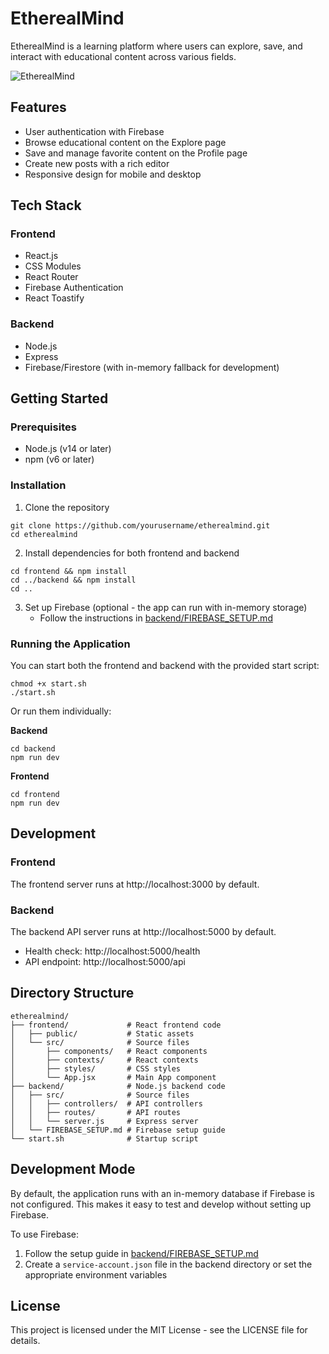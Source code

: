 # EtherealMind

EtherealMind is a learning platform where users can explore, save, and interact with educational content across various fields.

![EtherealMind](frontend/public/images/ethemind_logo.png)

## Features

- User authentication with Firebase
- Browse educational content on the Explore page
- Save and manage favorite content on the Profile page
- Create new posts with a rich editor
- Responsive design for mobile and desktop

## Tech Stack

### Frontend
- React.js
- CSS Modules
- React Router
- Firebase Authentication
- React Toastify

### Backend
- Node.js
- Express
- Firebase/Firestore (with in-memory fallback for development)

## Getting Started

### Prerequisites
- Node.js (v14 or later)
- npm (v6 or later)

### Installation

1. Clone the repository
```
git clone https://github.com/yourusername/etherealmind.git
cd etherealmind
```

2. Install dependencies for both frontend and backend
```
cd frontend && npm install
cd ../backend && npm install
cd ..
```

3. Set up Firebase (optional - the app can run with in-memory storage)
   - Follow the instructions in [backend/FIREBASE_SETUP.md](backend/FIREBASE_SETUP.md)

### Running the Application

You can start both the frontend and backend with the provided start script:

```
chmod +x start.sh
./start.sh
```

Or run them individually:

**Backend**
```
cd backend
npm run dev
```

**Frontend**
```
cd frontend
npm run dev
```

## Development

### Frontend
The frontend server runs at http://localhost:3000 by default.

### Backend
The backend API server runs at http://localhost:5000 by default.

- Health check: http://localhost:5000/health
- API endpoint: http://localhost:5000/api

## Directory Structure

```
etherealmind/
├── frontend/             # React frontend code
│   ├── public/           # Static assets
│   └── src/              # Source files
│       ├── components/   # React components
│       ├── contexts/     # React contexts
│       ├── styles/       # CSS styles
│       └── App.jsx       # Main App component
├── backend/              # Node.js backend code
│   ├── src/              # Source files
│   │   ├── controllers/  # API controllers
│   │   ├── routes/       # API routes
│   │   └── server.js     # Express server
│   └── FIREBASE_SETUP.md # Firebase setup guide
└── start.sh              # Startup script
```

## Development Mode

By default, the application runs with an in-memory database if Firebase is not configured. This makes it easy to test and develop without setting up Firebase.

To use Firebase:
1. Follow the setup guide in [backend/FIREBASE_SETUP.md](backend/FIREBASE_SETUP.md)
2. Create a `service-account.json` file in the backend directory or set the appropriate environment variables

## License

This project is licensed under the MIT License - see the LICENSE file for details. 